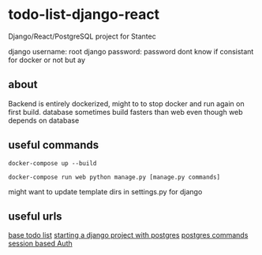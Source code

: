 # todo-list-django-react

Django/React/PostgreSQL project for Stantec

django username: root
django password: password
dont know if consistant for docker or not but ay

## about

Backend is entirely dockerized, might to to stop docker and run again on first build. database sometimes build fasters than web even though web depends on database

## useful commands

```console
docker-compose up --build
```

```console
docker-compose run web python manage.py [manage.py commands]
```

might want to update template dirs in settings.py for django

## useful urls

[base todo list](https://www.digitalocean.com/community/tutorials/build-a-to-do-application-using-django-and-react)
[starting a django project with postgres](https://stackpython.medium.com/how-to-start-django-project-with-a-database-postgresql-aaa1d74659d8)
[postgres commands](https://www.postgresqltutorial.com/postgresql-administration/postgresql-show-tables/)
[session based Auth](https://www.youtube.com/watch?v=89KrqjqPeZ0)
